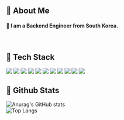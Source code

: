   ## 👀 About Me
  #### :raising_hand: I am a Backend Engineer from South Korea.<br/>
  <br/>
  
  ## 🧱 Tech Stack
  <img src="https://img.shields.io/badge/Java-007396?style=flat&logo=OpenJDK&logoColor=white"/> <img src="https://img.shields.io/badge/JavaScript-F7DF1E?style=flat-square&logo=JavaScript&logoColor=white"/> <img src="https://img.shields.io/badge/HTML5-E34F26?style=flat-square&logo=HTML5&logoColor=white"/> <img src="https://img.shields.io/badge/CSS3-1572B6?style=flat-square&logo=CSS3&logoColor=white"/> <img src="https://img.shields.io/badge/Thymeleaf-005F0F?style=flat-square&logo=Thymeleaf&logoColor=white"/> <img src="https://img.shields.io/badge/Spring-6DB33F?style=flat-square&logo=Spring&logoColor=white"/> <img src="https://img.shields.io/badge/SpringBoot-6DB33F?style=flat-square&logo=SpringBoot&logoColor=white"/> <img src="https://img.shields.io/badge/JQuery-0769AD?style=flat-square&logo=JQuery&logoColor=white"/> <img src="https://img.shields.io/badge/MySQL-4479A1?style=flat-square&logo=MySQL&logoColor=white"/> <img src="https://img.shields.io/badge/MariaDB-003545?style=flat-square&logo=MariaDB&logoColor=white"/> <img src="https://img.shields.io/badge/AmazonEC2-FF9900?style=flat-square&logo=AmazonEC2&logoColor=white"/>
  <br/>
  
  ## 🤔 Github Stats
  ![Anurag's GitHub stats](https://github-readme-stats.vercel.app/api?username=2Doyoung&show_icons=true&theme=radical)
  <br/>
  ![Top Langs](https://github-readme-stats.vercel.app/api/top-langs/?username=2Doyoung&layout=compact)
  
</div>
